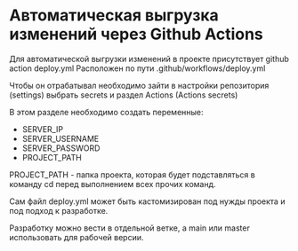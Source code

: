# Автоматическая выгрузка изменений через Github Actions

Для автоматической выгрузки изменений в проекте присутствует github action deploy.yml
Расположен по пути .github/workflows/deploy.yml

Чтобы он отрабатывал необходимо зайти в настройки репозитория (settings) выбрать secrets и раздел Actions (Actions secrets)

В этом разделе необходимо создать переменные:

- SERVER_IP
- SERVER_USERNAME
- SERVER_PASSWORD
- PROJECT_PATH

PROJECT_PATH - папка проекта, которая будет подставляться в команду cd перед выполнением всех прочих команд.

Сам файл deploy.yml может быть кастомизирован под нужды проекта и под подход к разработке.

Разработку можно вести в отдельной ветке, а main или master использовать для рабочей версии.
